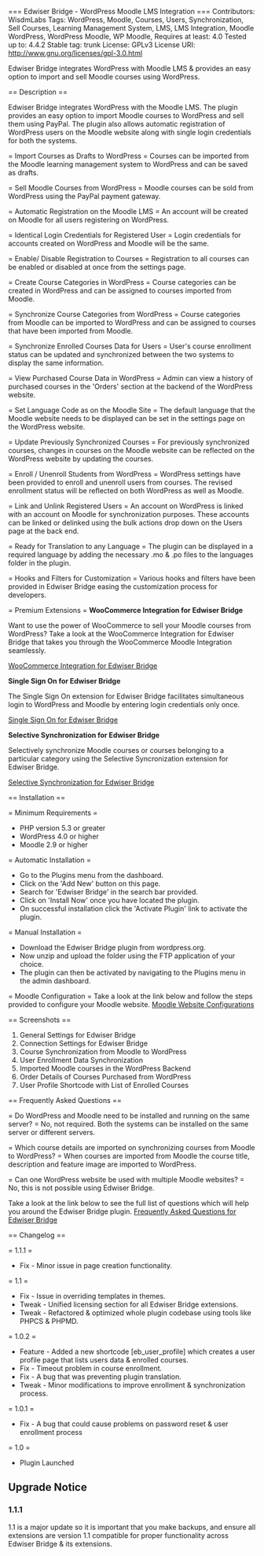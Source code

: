 === Edwiser Bridge - WordPress Moodle LMS Integration ===
Contributors: WisdmLabs
Tags: WordPress, Moodle, Courses, Users, Synchronization, Sell Courses, Learning Management System, LMS, LMS Integration, Moodle WordPress, WordPress Moodle, WP Moodle,
Requires at least: 4.0
Tested up to: 4.4.2
Stable tag: trunk
License: GPLv3
License URI: http://www.gnu.org/licenses/gpl-3.0.html


Edwiser Bridge integrates WordPress with Moodle LMS & provides an easy option to import and sell Moodle courses using WordPress.

 ==  Description ==

Edwiser Bridge integrates WordPress with the Moodle LMS. The plugin provides an easy option to import Moodle courses to WordPress and sell them using PayPal. The plugin also allows automatic registration of WordPress users on the Moodle website along with single login credentials for both the systems.

 = Import Courses as Drafts to WordPress =
Courses can be imported from the Moodle learning management system to WordPress and can be saved as drafts.

 = Sell Moodle Courses from WordPress =
Moodle courses can be sold from WordPress using the PayPal payment gateway.

 = Automatic Registration on the Moodle LMS =
An account will be created on Moodle for all users registering on WordPress.

 = Identical Login Credentials for Registered User =
Login credentials for accounts created on WordPress and Moodle will be the same.

 = Enable/ Disable Registration to Courses =
Registration to all courses can be enabled or disabled at once from the settings page.

 = Create Course Categories in WordPress =
Course categories can be created in WordPress and can be assigned to courses imported from Moodle.

 = Synchronize Course Categories from WordPress =
Course categories from Moodle can be imported to WordPress and can be assigned to courses that have been imported from Moodle.

 = Synchronize Enrolled Courses Data for Users =
User's course enrollment status can be updated and synchronized between the two systems to display the same information.

 = View Purchased Course Data in WordPress =
Admin can view a history of purchased courses in the 'Orders' section at the backend of the WordPress website.

 = Set Language Code as on the Moodle Site =
The default language that the Moodle website needs to be displayed can be set in the settings page on the WordPress website.

 = Update Previously Synchronized Courses =
For previously synchronized courses, changes in courses on the Moodle website can be reflected on the WordPress website by updating the courses.

 = Enroll / Unenroll Students from WordPress =
WordPress settings have been provided to enroll and unenroll users from courses. The revised enrollment status will be reflected on both WordPress as well as Moodle.

 = Link and Unlink Registered Users =
An account on WordPress is linked with an account on Moodle for synchronization purposes. These accounts can be linked or delinked using the bulk actions drop down on the Users page at the back end.

 = Ready for Translation to any Language =
The plugin can be displayed in a required language by adding the necessary .mo & .po files to the languages folder in the plugin.

 = Hooks and Filters for Customization =
Various hooks and filters have been provided in Edwiser Bridge easing the customization process for developers.

 = Premium Extensions =
**WooCommerce Integration for Edwiser Bridge**

Want to use the power of WooCommerce to sell your Moodle courses from WordPress? Take a look at the WooCommerce Integration for Edwiser Bridge that takes you through the WooCommerce Moodle Integration seamlessly.

<a href = "https://edwiser.org/bridge/extensions/woocommerce-integration/">WooCommerce Integration for Edwiser Bridge</a>

**Single Sign On for Edwiser Bridge**

The Single Sign On extension for Edwiser Bridge facilitates simultaneous login to WordPress and Moodle by entering login credentials only once.

<a href = "https://edwiser.org/bridge/extensions/single-sign-on/">Single Sign On for Edwiser Bridge</a>

**Selective Synchronization for Edwiser Bridge**

Selectively synchronize Moodle courses or courses belonging to a particular category using the Selective Syncronization extension for Edwiser Bridge.

<a href = "https://edwiser.org/bridge/extensions/selective-synchronization/">Selective Synchronization for Edwiser Bridge</a>


 ==  Installation  ==

 = Minimum Requirements =
* PHP version 5.3 or greater
* WordPress 4.0 or higher
* Moodle 2.9 or higher

 =  Automatic Installation  =
* Go to the Plugins menu from the dashboard.
* Click on the 'Add New' button on this page.
* Search for 'Edwiser Bridge' in the search bar provided.
* Click on 'Install Now' once you have located the plugin.
* On successful installation click the 'Activate Plugin' link to activate the plugin.

 =  Manual Installation  =
* Download the Edwiser Bridge plugin from wordpress.org.
* Now unzip and upload the folder using the FTP application of your choice.
* The plugin can then be activated by navigating to the Plugins menu in the admin dashboard.

 = Moodle Configuration =
Take a look at the link below and follow the steps provided to configure your Moodle website.
<a href = "https://edwiser.org/bridge/documentation/#tab-b540a7a7-e59f-3">Moodle Website Configurations</a>


 == Screenshots ==
1. General Settings for Edwiser Bridge
2. Connection Settings for Edwiser Bridge
3. Course Synchronization from Moodle to WordPress
4. User Enrollment Data Synchronization
5. Imported Moodle courses in the WordPress Backend
6. Order Details of Courses Purchased from WordPress
7. User Profile Shortcode with List of Enrolled Courses


 ==  Frequently Asked Questions  ==

 = Do WordPress and Moodle need to be installed and running on the same server? =
No, not required. Both the systems can be installed on the same server or different servers.

 = Which course details are imported on synchronizing courses from Moodle to WordPress? =
When courses are imported from Moodle the course title, description and feature image are imported to WordPress.

 = Can one WordPress website be used with multiple Moodle websites? =
No, this is not possible using Edwiser Bridge.

Take a look at the link below to see the full list of questions which will help you around the Edwiser Bridge plugin.
<a href = "https://edwiser.org/bridge/faqs/">Frequently Asked Questions for Edwiser Bridge</a>

 ==  Changelog  ==

=  1.1.1  =
* Fix - Minor issue in page creation functionality.

=  1.1  =
* Fix - Issue in overriding templates in themes.
* Tweak - Unified licensing section for all Edwiser Bridge extensions.
* Tweak - Refactored & optimized whole plugin codebase using tools like PHPCS & PHPMD.

 =  1.0.2  =
* Feature - Added a new shortcode [eb_user_profile] which creates a user profile page that lists users data & enrolled courses.
* Fix - Timeout problem in course enrollment.
* Fix - A bug that was preventing plugin translation.
* Tweak - Minor modifications to improve enrollment & synchronization process.

 =  1.0.1  =
* Fix - A bug that could cause problems on password reset & user enrollment process

 =  1.0  =
* Plugin Launched

## Upgrade Notice ##

### 1.1.1 ###
1.1 is a major update so it is important that you make backups, and ensure all extensions are version 1.1 compatible for proper functionality across Edwiser Bridge & its extensions.


